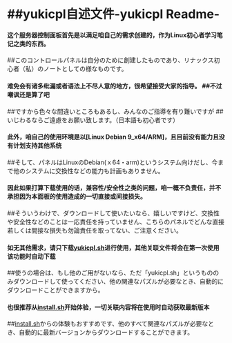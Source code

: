 \#\#yukicpl自述文件-yukicpl Readme-
===================================



#### 这个服务器控制面板首先是以满足咱自己的需求创建的，作为Linux初心者学习笔记之类的东西。

\#\#このコントロールパネルは自分のために創建したものであり、リナックス初心者（私）のノートとしての様なものです。

#### 难免会有诸多纰漏或者语法上不尽人意的地方，很希望接受大家的指导。 \#\#不过嘲讽还是算了吧

\#\#ですから色々な間違いところもあるし、みんなのご指導を有り難いですが \#\#いじわるならご遠慮をお願い致します。（日本語も初心者です）

#### 此外，咱自己的使用环境是以\[Linux Debian 9\_x64/ARM\]，且目前没有能力且没有计划支持其他系统

\#\#そして、パネルはLinuxのDebian(ｘ64・arm)というシステム向けだし、今まで他のシステムに交換性などの能力も計画もありません。

#### 因此如果打算下载使用的话，兼容性/安全性之类的问题，咱一概不负责任，并不承担因为本面板的使用造成的一切直接或间接损失。

\#\#そういうわけで、ダウンロードして使いたいなら、嬉しいですけど、交換性や安全性などのことは一応責任を持っていません、こちらのパネルでどんな直接若しくは間接な損失も勿論責任を取ってない、ご注意ください。

#### 如无其他需求，请只下载[yukicpl.sh](https://github.com/hatsuyuki280/yukicpl/blob/master/yukicpl.sh)进行使用，其他关联文件将会在第一次使用该功能时自动下载

\#\#使うの場合は、もし他のご用がないなら、ただ「yukicpl.sh」というもののみダウンロードして使ってください、他の関連なパズルが必要なとき、自動的にダウンロードことができますから。

#### 也很推荐从[install.sh](https://github.com/hatsuyuki280/yukicpl/blob/master/install.sh)开始体验，一切关联内容将在使用时自动获取最新版本

\#\#[install.sh](https://github.com/hatsuyuki280/yukicpl/blob/master/install.sh)からの体験もおすすめです、他のすべて関連なパズルが必要なとき、自動的に最新バージョンからダウンロードすることができます。
